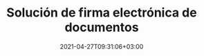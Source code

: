 ---
############################# Static ############################
layout: "product"
date: 2021-04-27T09:31:06+03:00
draft: false

product: "Signature"
product_tag: "signature"

############################# Head ############################
head_title: ".NET, Java, API en la nube y aplicaciones de firma de documentos en línea"
head_description: "Obtenga una solución de firma electrónica de documentos todo en uno para .NET, Java y aplicaciones basadas en la nube. Firme formatos de documentos comunes en línea usando la función simple de arrastrar y soltar"

############################# Header ############################
title: "Solución de firma electrónica de documentos"
description: "Firme documentos e imágenes digitales en cualquier plataforma utilizando nuestras API flexibles y soluciones basadas en aplicaciones para programadores y usuarios finales."

############################# APIs ###############################
apis:
  enable: true

  api:
    # api loop
    - title: "Las API de código alto de GroupDocs.Signature incluyen"
      link: "/signature/"
      label: "Ver todas las API de High Code"
      api_product:
        # api_product loop
        - link: "/signature/net/"
          img_alt: "GroupDocs.Signature for .NET"
          image: "/border/groupdocs-signature-net.svg"
          product: "GroupDocs.Signature for"
          platform: ".NET"
          content: "API nativa de .NET para agregar, buscar y verificar los tipos de firmas digitales más populares en oficina de Microsoft, PDF, imágenes y varios otros formatos en aplicaciones .NET."

        # api_product loop
        - link: "/signature/java/"
          img_alt: "GroupDocs.Signature for Java"
          image: "/border/groupdocs-signature-java.svg"
          product: "GroupDocs.Signature for"
          platform: "Java"
          content: "Potencie las aplicaciones Java con capacidades de firma electrónica para firmar digitalmente una amplia gama de documentos e imágenes en cualquier sistema operativo con JDK instalado."

    # api loop
    - title: "Las API de código bajo de GroupDocs.Signature incluyen"
      link: "https://products.groupdocs.cloud/signature"
      label: "Ver todas las API de código bajo"
      api_product:
        # api_product loop
        - link: "https://products.groupdocs.cloud/signature/curl"
          img_alt: "GroupDocs.Signature Cloud for cURL"
          image: "/sdk/groupdocs_signature-for-curl.svg"
          product: "GroupDocs.Signature"
          platform: "Cloud for cURL"
          content: "Trabaje con la API de firma de documentos cURL RESTful para agregar y manipular diferentes tipos de firmas en todos los formatos de documentos populares, incluidos PDF, Word, Excel e imágenes.."

        # api_product loop
        - link: "https://products.groupdocs.cloud/signature/net"
          img_alt: "GroupDocs.Signature Cloud SDK for .NET"
          image: "/sdk/groupdocs_signature-for-net.svg"
          product: "GroupDocs.Signature"
          platform: "Cloud SDK for .NET"
          content: "Use la API RESTful de firma electrónica fácilmente con .NET SDK para administrar la firma digital en varios formatos de documentos dentro de las aplicaciones .NET."

        # api_product loop
        - link: "https://products.groupdocs.cloud/signature/java"
          img_alt: "GroupDocs.Signature Cloud SDK for Java"
          image: "/sdk/groupdocs_signature-for-java.svg"
          product: "GroupDocs.Signature"
          platform: "Cloud SDK for Java"
          content: "Implemente funciones avanzadas de firma de documentos en sus aplicaciones Java con SDK de firma de documentos especialmente diseñado para Java."

    # api loop
    - title: "GroupDocs.Signature Sin código Las aplicaciones incluyen"
      link: "https://products.groupdocs.app/signature"
      label: "Ver todas las aplicaciones sin código"
      api_product:
        # api_product loop
        - link: "https://products.groupdocs.app/signature/total"
          img_alt: "GroupDocs.Signature Total"
          image: "/app/groupdocs_signature-app.svg"
          product: "GroupDocs.Signature"
          platform: "Total"
          content: "Firme archivos de Microsoft Word, Excel, PowerPoint, Visio y PDF con texto, imagen, código de barras o código QR."

        # api_product loop
        - link: "https://products.groupdocs.app/signature/docx"
          img_alt: "GroupDocs.Signature DOCX"
          image: "/app/groupdocs_words-app.svg"
          product: "GroupDocs.Signature"
          platform: "DOCX"
          content: "Firme digitalmente documentos de Word en línea directamente desde su navegador de forma gratuita."

        # api_product loop
        - link: "https://products.groupdocs.app/signature/pdf"
          img_alt: "GroupDocs.Signature PDF"
          image: "/app/groupdocs_pdf-app.svg"
          product: "GroupDocs.Signature"
          platform: "PDF"
          content: "Firme electrónicamente archivos PDF con texto, imagen o código de barras desde cualquier navegador web."

############################# Back to top ###############################
back_to_top:
  enable: true
---